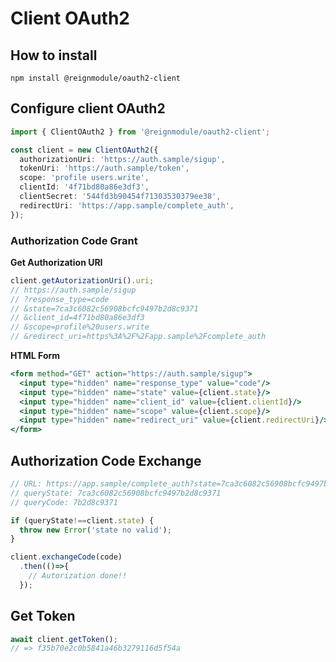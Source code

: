 # Client OAuth2

## How to install

```shell
npm install @reignmodule/oauth2-client
```

## Configure client OAuth2

```ts
import { ClientOAuth2 } from '@reignmodule/oauth2-client';

const client = new ClientOAuth2({
  authorizationUri: 'https://auth.sample/sigup',
  tokenUri: 'https://auth.sample/token',
  scope: 'profile users.write',
  clientId: '4f71bd80a86e3df3',
  clientSecret: '544fd3b90454f71303530379ee38',
  redirectUri: 'https://app.sample/complete_auth',
});
```

### Authorization Code Grant

**Get Authorization URI**

```ts
client.getAutorizationUri().uri;
// https://auth.sample/sigup
// ?response_type=code
// &state=7ca3c6082c56908bcfc9497b2d8c9371
// &client_id=4f71bd80a86e3df3
// &scope=profile%20users.write
// &redirect_uri=https%3A%2F%2Fapp.sample%2Fcomplete_auth
```

**HTML Form**

```jsx
<form method="GET" action="https://auth.sample/sigup">
  <input type="hidden" name="response_type" value="code"/>
  <input type="hidden" name="state" value={client.state}/>
  <input type="hidden" name="client_id" value={client.clientId}/>
  <input type="hidden" name="scope" value={client.scope}/>
  <input type="hidden" name="redirect_uri" value={client.redirectUri}/>
</form>
```

## Authorization Code Exchange

```ts
// URL: https://app.sample/complete_auth?state=7ca3c6082c56908bcfc9497b2d8c9371&code=7b2d8c9371
// queryState: 7ca3c6082c56908bcfc9497b2d8c9371
// queryCode: 7b2d8c9371

if (queryState!==client.state) {
  throw new Error('state no valid');
}

client.exchangeCode(code)
  .then(()=>{
    // Autorization done!!
  });
```

## Get Token

```ts
await client.getToken();
// => f35b70e2c0b5841a46b3279116d5f54a
```
